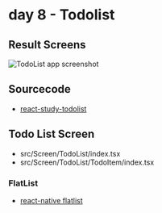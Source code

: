 # day 8 - Todolist

## Result Screens

![TodoList app screenshot](https://raw.githubusercontent.com/dev-yakuza/react-study/master/image/screenshot.png)

## Sourcecode

- [react-study-todolist](https://github.com/dev-yakuza/react-study-todolist)

## Todo List Screen

- src/Screen/TodoList/index.tsx
- src/Screen/TodoList/TodoItem/index.tsx

### FlatList

- [react-native flatlist](https://facebook.github.io/react-native/docs/flatlist)
